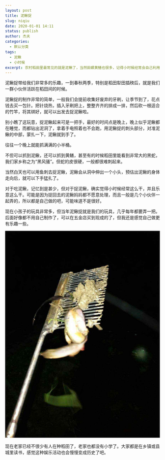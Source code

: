 ```yaml
---
layout: post
title: 泥鳅捉
slug: niqiu
date: 2020-01-01 14:11
status: publish
author: 杰夫
categories: 
  - 默认分类
tags: 
  - 泥鳅
  - 小时候
excerpt: 农村稻田里最常见的就是泥鳅了，当然田螺黄鳝也很多，记得小时候经常会自己利用废弃的牙刷，一包针，一根竹竿制作泥鳅捉。
---
```


泥鳅捉带给我们非常多的乐趣，一到春秋两季，特别是稻田犁田插秧后，就是我们一群小伙伴活跃在稻田间的时候。

泥鳅捉的制作非常的简单，一般我们会提前收集好废弃的牙刷，让季节到了，花点钱去买一包针。把针烧热，插入牙刷把上，整整齐齐的排成一排，然后砍一根适合的竹竿，将其绑好，就可以出发去捉泥鳅啦。

别小瞧了这玩意，捉泥鳅起来可是一把手，最好的时间点是晚上，晚上似乎泥鳅都在睡觉，而都钻出泥洞了，拿着手电照着也不会跑，用泥鳅捉的刺头部分，对准泥鳅的中部，蒙扎一下，泥鳅就到手了。

往往一个晚上就能抓满满的小半桶。

不但可以抓到泥鳅，还可以抓到黄鳝，甚至有的时候稻田里能看到非常大的黑蛇，我们家乡称之为“黑风骚”。但蛇的皮很硬，一般都很难刺起来。

当然白天也可以用鱼刺去捉泥鳅，泥鳅会从洞中伸出一个小头，预估出泥鳅的身体走向后，就可以下手猛扎了。

对于吃泥鳅，记忆到是甚少，但对于捉泥鳅，确实觉得小时候经常这么干，并且乐意这么干。可能是因为捉回去的泥鳅妈妈都不愿意处理，而且一般是几个小伙伴一起弄的，所以都是自己做的吧，可能味道不是很好。

现在小孩子的玩具非常多，但当年泥鳅捉就是我们的玩具，几乎每年都要弄一把。后面好像都不用自己制作了，可以在五金店买到现成的了，但我还是感觉自己做更有乐趣一些。

![现代化的泥鳅捉，自己制作的跟这个差不多](./images/niqiu.jpeg)

现在老家已经不很少有人在种稻田了，老家也都没有小学了。大家都是在乡镇或县城里读书，感觉这种娱乐活动也会慢慢变成历史了吧。